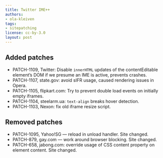 ```yaml
---
title: Twitter IME++
authors:
- ola-kleiven
tags:
- sitepatching
license: cc-by-3.0
layout: post
---
```


## Added patches

- PATCH-1109, Twitter: Disable `innerHTML` updates of the contentEditable element’s DOM if we presume an IME is active, prevents crashes.
- PATCH-1107, state.gov: avoid sIFR usage, caused rendering issues in Opera.
- PATCH-1105, flipkart.com: Try to prevent double load events on initially empty iframes.
- PATCH-1104, steelarm.ua: `text-align` breaks hover detection.
- PATCH-1103, Nexon: fix old iframe resize script.

## Removed patches

- PATCH-1095, Yahoo!SG — reload in unload handler. Site changed.
- PATCH-879, gay.com — work around browser blocking. Site changed.
- PATCH-658, jabong.com: override usage of CSS content property on element content. Site changed.
